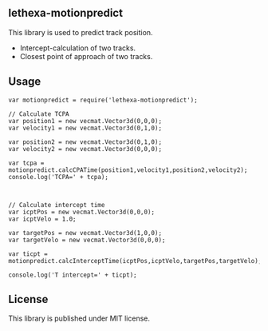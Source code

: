 lethexa-motionpredict
---------------------

This library is used to predict track position.

  * Intercept-calculation of two tracks. 
  * Closest point of approach of two tracks.


Usage 
-----

	var motionpredict = require('lethexa-motionpredict');

	// Calculate TCPA
	var position1 = new vecmat.Vector3d(0,0,0);
	var velocity1 = new vecmat.Vector3d(0,1,0);

	var position2 = new vecmat.Vector3d(0,1,0);
	var velocity2 = new vecmat.Vector3d(0,0,0);

	var tcpa = motionpredict.calcCPATime(position1,velocity1,position2,velocity2);
	console.log('TCPA=' + tcpa);



	// Calculate intercept time
	var icptPos = new vecmat.Vector3d(0,0,0);
	var icptVelo = 1.0;

	var targetPos = new vecmat.Vector3d(1,0,0);
	var targetVelo = new vecmat.Vector3d(0,0,0);

	var ticpt = motionpredict.calcInterceptTime(icptPos,icptVelo,targetPos,targetVelo);

	console.log('T intercept=' + ticpt);



License
-------

This library is published under MIT license.
 


